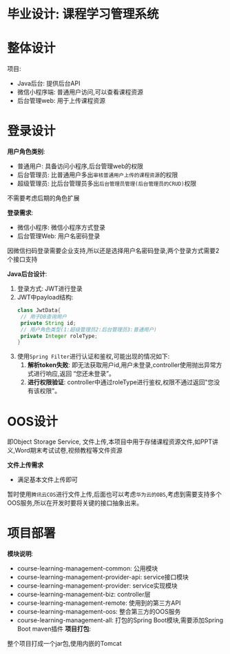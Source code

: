﻿# 毕业设计: 课程学习管理系统

# 整体设计
项目:
- Java后台: 提供后台API
- 微信小程序端: 普通用户访问,可以查看课程资源
- 后台管理web: 用于上传课程资源

# 登录设计
**用户角色类别**:
- 普通用户: 具备访问小程序,后台管理web的权限
- 后台管理员: 比普通用户多出`审核普通用户上传的课程资源`的权限
- 超级管理员: 比后台管理员多出`后台管理员管理(后台管理员的CRUD)`权限

不需要考虑后期的角色扩展

**登录需求**:
- 微信小程序: 微信小程序方式登录
- 后台管理Web: 用户名密码登录

因微信扫码登录需要企业支持,所以还是选择用户名密码登录,两个登录方式需要2个接口支持

**Java后台设计**:
1. 登录方式: JWT进行登录
2. JWT中payload结构:
    ```java
    class JwtData{
     // 用于DB查询用户
     private String id;
     // 用户角色类型(1:超级管理员2:后台管理员3:普通用户)
     private Integer roleType;
    }
    ```
3. 使用`Spring Filter`进行认证和鉴权,可能出现的情况如下:
    1. **解析token失败**: 即无法获取用户id,用户未登录,controller使用抛出异常方式进行响应,返回 “您还未登录”。
    2. **进行权限验证**: controller中通过roleType进行鉴权,权限不通过返回"您没有该权限"。

# OOS设计
即Object Storage Service, 文件上传,本项目中用于存储课程资源文件,如PPT讲义,Word期末考试试卷,视频教程等文件资源

**文件上传需求**
- 满足基本文件上传即可

暂时使用`腾讯云COS`进行文件上传,后面也可以考虑`华为云的OBS`,考虑到需要支持多个OOS服务,所以在开发时要将关键的接口抽象出来。

# 项目部署
**模块说明**:
- course-learning-management-common: 公用模块
- course-learning-management-provider-api: service接口模块
- course-learning-management-provider: service实现模块
- course-learning-management-biz: controller层
- course-learning-management-remote: 使用到的第三方API
- course-learning-management-oos: 整合第三方的OOS服务
- course-learning-management-all: 打包的Spring Boot模块,需要添加Spring Boot maven插件
**项目打包**:

整个项目打成一个jar包,使用内嵌的Tomcat


